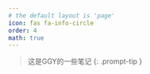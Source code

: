 ```yaml
---
# the default layout is 'page'
icon: fas fa-info-circle
order: 4
math: true
---
```


> 这是GGY的一些笔记
{: .prompt-tip }